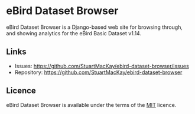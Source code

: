 # eBird Dataset Browser

eBird Dataset Browser is a Django-based web site for browsing through,
and showing analytics for the eBird Basic Dataset v1.14.

## Links

* Issues: https://github.com/StuartMacKay/ebird-dataset-browser/issues
* Repository: https://github.com/StuartMacKay/ebird-dataset-browser

## Licence

eBird Dataset Browser is available under the terms of the [MIT](https://opensource.org/licenses/MIT) licence.
